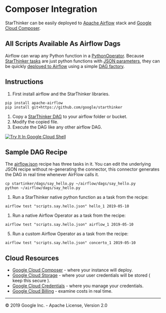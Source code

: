 # Composer Integration

StarThinker can be easily deployed to [Apache Airflow](https://airflow.apache.org/) stack and [Google Cloud Composer](https://cloud.google.com/composer/).

## All Scripts Available As Airflow Dags

Airflow can wrap any Python function in a [PythonOperator](https://airflow.apache.org/howto/operator/python.html).  Because
[StarThinker tasks](../starthinker/task/) are just python functions with [JSON parameters](../scripts/), they can be quickly
[deployed to Airflow](../starthinker_airflow/operators/) using a simple [DAG factory](../starthinker_airflow/factory.py).

## Instructions

1. First install airflow and the StarThinker libraries.

```
pip install apache-airflow
pip install git+https://github.com/google/starthinker
```

1. Copy a [StarThinker DAG](../dags/) to your airflow folder or bucket.
1. Modify the copied file.
1. Execute the DAG like any other airflow DAG.

[![Try It In Google Cloud Shell](http://gstatic.com/cloudssh/images/open-btn.svg)](https://console.cloud.google.com/cloudshell/editor?cloudshell_git_repo=https%3A%2F%2Fgithub.com%2Fgoogle%2Fstarthinker&cloudshell_tutorial=tutorials/deploy_enterprise.md)

## Sample DAG Recipe

The [airflow.json](../scripts/airflow.json) recipe has three tasks in it.
You can edit the underlying JSON recipe without re-generating the connector, 
this connector generates the DAG in real time whenever AirFlow calls it.

```
cp startinker/dags/say_hello.py ~/airflow/dags/say_hello.py
python ~/airflow/dags/say_hello.py
```

1. Run a StarThinker native python function as a task from the recipe:
```
airflow test "scripts.say.hello.json" hello_1 2019-05-10
```

1. Run a native Airflow Operator as a task from the recipe:
```
airflow test "scripts.say.hello.json" airflow_1 2019-05-10
```

5. Run a custom Airflow Operator as a task from the recipe:
```
airflow test "scripts.say.hello.json" concerto_1 2019-05-10
```

## Cloud Resources

  - [Google Cloud Composer](https://console.cloud.google.com/composer) - where your instance will deploy.
  - [Google Cloud Storage](https://console.cloud.google.com/storage/browser) - where your user credentials will be stored ( keep this secure ).
  - [Google Cloud Credentials](https://console.cloud.google.com/apis/credentials) - where you manage your credentials.
  - [Google Cloud Billing](https://console.cloud.google.com/billing/linkedaccount) - examine costs in real time.

---
&copy; 2019 Google Inc. - Apache License, Version 2.0

